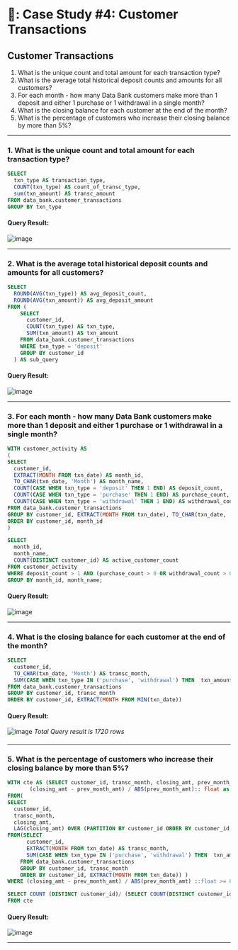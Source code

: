 # 🏦: Case Study #4: Customer Transactions
## Customer Transactions
1. What is the unique count and total amount for each transaction type?
2. What is the average total historical deposit counts and amounts for all customers?
3. For each month - how many Data Bank customers make more than 1 deposit and either 1 purchase or 1 withdrawal in a single month?
4. What is the closing balance for each customer at the end of the month?
5. What is the percentage of customers who increase their closing balance by more than 5%?

***
### 1. What is the unique count and total amount for each transaction type?
```sql
SELECT
  txn_type AS transaction_type,
  COUNT(txn_type) AS count_of_transc_type,
  sum(txn_amount) AS transc_amount
FROM data_bank.customer_transactions
GROUP BY txn_type
```  
#### Query Result:  
![image](https://github.com/John-okoye/8-Week-SQL-Challenge/assets/123602109/f43320c8-ec68-4ec0-9c88-5b6858b1712c)

***
### 2. What is the average total historical deposit counts and amounts for all customers?
```sql
SELECT
  ROUND(AVG(txn_type)) AS avg_deposit_count,
  ROUND(AVG(txn_amount)) AS avg_deposit_amount
FROM (
    SELECT
      customer_id,
      COUNT(txn_type) AS txn_type,
      SUM(txn_amount) AS txn_amount
    FROM data_bank.customer_transactions
    WHERE txn_type = 'deposit'
    GROUP BY customer_id
  ) AS sub_query
```  
#### Query Result:  
![image](https://github.com/John-okoye/8-Week-SQL-Challenge/assets/123602109/f806a120-6009-48ce-9880-8df0d95fd35f)

***
### 3. For each month - how many Data Bank customers make more than 1 deposit and either 1 purchase or 1 withdrawal in a single month?
```sql
WITH customer_activity AS
(
SELECT
  customer_id,
  EXTRACT(MONTH FROM txn_date) AS month_id,
  TO_CHAR(txn_date, 'Month') AS month_name,
  COUNT(CASE WHEN txn_type = 'deposit' THEN 1 END) AS deposit_count,
  COUNT(CASE WHEN txn_type = 'purchase' THEN 1 END) AS purchase_count,
  COUNT(CASE WHEN txn_type = 'withdrawal' THEN 1 END) AS withdrawal_count
FROM data_bank.customer_transactions
GROUP BY customer_id, EXTRACT(MONTH FROM txn_date), TO_CHAR(txn_date, 'Month')
ORDER BY customer_id, month_id
)

SELECT
  month_id,
  month_name,
  COUNT(DISTINCT customer_id) AS active_customer_count
FROM customer_activity
WHERE deposit_count > 1 AND (purchase_count > 0 OR withdrawal_count > 0)
GROUP BY month_id, month_name;
```
#### Query Result:  
![image](https://github.com/John-okoye/8-Week-SQL-Challenge/assets/123602109/c856b0db-a89d-4e9e-ba9a-c5284073cc18)

***

### 4. What is the closing balance for each customer at the end of the month?
```sql
SELECT
  customer_id,
  TO_CHAR(txn_date, 'Month') AS transc_month,
  SUM(CASE WHEN txn_type IN ('purchase', 'withdrawal') THEN  txn_amount * -1 ELSE txn_amount * 1 END)
FROM data_bank.customer_transactions
GROUP BY customer_id, transc_month
ORDER BY customer_id, EXTRACT(MONTH FROM MIN(txn_date))
```
#### Query Result:  
![image](https://github.com/John-okoye/8-Week-SQL-Challenge/assets/123602109/a03a1055-4ab8-4e95-9a1a-4c37655b8327)
*Total Query result is 1720 rows*
####

***
### 5. What is the percentage of customers who increase their closing balance by more than 5%?
```sql
WITH cte AS (SELECT customer_id, transc_month, closing_amt, prev_month_amt, closing_amt - prev_month_amt AS difference, 
	   (closing_amt - prev_month_amt) / ABS(prev_month_amt):: float as perc_chng
FROM(  
SELECT
  customer_id,
  transc_month,
  closing_amt,
  LAG(closing_amt) OVER (PARTITION BY customer_id ORDER BY customer_id, transc_month) AS prev_month_amt
FROM(SELECT
      customer_id,
      EXTRACT(MONTH FROM txn_date) AS transc_month,
      SUM(CASE WHEN txn_type IN ('purchase', 'withdrawal') THEN  txn_amount * -1 ELSE txn_amount * 1 END) AS closing_amt
    FROM data_bank.customer_transactions
    GROUP BY customer_id, transc_month
    ORDER BY customer_id, EXTRACT(MONTH FROM txn_date)) )
WHERE (closing_amt - prev_month_amt) / ABS(prev_month_amt) ::float >= 0.05)

SELECT COUNT (DISTINCT customer_id)/ (SELECT COUNT(DISTINCT customer_id) FROM data_bank.customer_transactions) :: float AS percentage
FROM cte
```
#### Query Result:  
![image](https://github.com/John-okoye/8-Week-SQL-Challenge/assets/123602109/43e233d2-57ae-4304-8d0d-60b39b5103ab)


***

